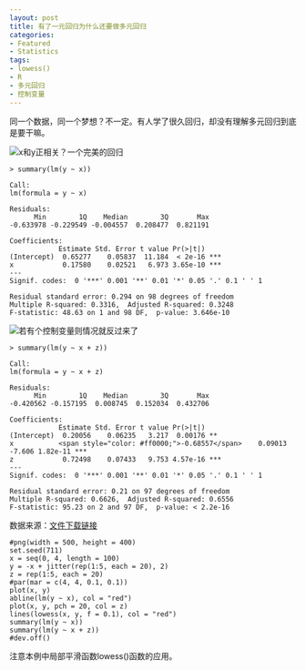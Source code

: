 ```yaml
---
layout: post
title: 有了一元回归为什么还要做多元回归
categories:
- Featured
- Statistics
tags:
- lowess()
- R
- 多元回归
- 控制变量
---
```


同一个数据，同一个梦想？不一定。有人学了很久回归，却没有理解多元回归到底是要干嘛。


![x和y正相关？一个完美的回归](http://yihui.name/cn/wp-content/uploads/1226245320_0.png)




    
    > summary(lm(y ~ x))
    
    Call:
    lm(formula = y ~ x)
    
    Residuals:
          Min        1Q    Median        3Q       Max
    -0.633978 -0.229549 -0.004557  0.208477  0.821191 
    
    Coefficients:
                Estimate Std. Error t value Pr(>|t|)
    (Intercept)  0.65277    0.05837  11.184  < 2e-16 ***
    x            0.17580    0.02521   6.973 3.65e-10 ***
    ---
    Signif. codes:  0 '***' 0.001 '**' 0.01 '*' 0.05 '.' 0.1 ' ' 1 
    
    Residual standard error: 0.294 on 98 degrees of freedom
    Multiple R-squared: 0.3316,  Adjusted R-squared: 0.3248
    F-statistic: 48.63 on 1 and 98 DF,  p-value: 3.646e-10




![若有个控制变量则情况就反过来了](http://yihui.name/cn/wp-content/uploads/1226245320_1.png)




    
    > summary(lm(y ~ x + z)) 
    
    Call:
    lm(formula = y ~ x + z)
    
    Residuals:
          Min        1Q    Median        3Q       Max
    -0.420562 -0.157195  0.008745  0.152034  0.432706 
    
    Coefficients:
                Estimate Std. Error t value Pr(>|t|)
    (Intercept)  0.20056    0.06235   3.217  0.00176 **
    x           <span style="color: #ff0000;">-0.68557</span>    0.09013  -7.606 1.82e-11 ***
    z            0.72498    0.07433   9.753 4.57e-16 ***
    ---
    Signif. codes:  0 '***' 0.001 '**' 0.01 '*' 0.05 '.' 0.1 ' ' 1 
    
    Residual standard error: 0.21 on 97 degrees of freedom
    Multiple R-squared: 0.6626,  Adjusted R-squared: 0.6556
    F-statistic: 95.23 on 2 and 97 DF,  p-value: < 2.2e-16


数据来源：[文件下载链接](http://yihui.name/cn/wp-content/uploads//1226245765_0.r)

    
    #png(width = 500, height = 400)
    set.seed(711)
    x = seq(0, 4, length = 100)
    y = -x + jitter(rep(1:5, each = 20), 2)
    z = rep(1:5, each = 20)
    #par(mar = c(4, 4, 0.1, 0.1))
    plot(x, y)
    abline(lm(y ~ x), col = "red")
    plot(x, y, pch = 20, col = z)
    lines(lowess(x, y, f = 0.1), col = "red")
    summary(lm(y ~ x))
    summary(lm(y ~ x + z))
    #dev.off()


注意本例中局部平滑函数lowess()函数的应用。
